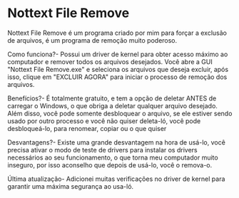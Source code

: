 # Nottext File Remove
Nottext File Remove é um programa criado por mim para forçar a exclusão de arquivos, é um programa de remoção muito poderoso.

Como funciona?-
Possui um driver de kernel para obter acesso máximo ao computador e remover todos os arquivos desejados.
Você abre a GUI "Nottext File Remove.exe" e seleciona os arquivos que deseja excluir, após isso, clique em "EXCLUIR AGORA" para iniciar o processo de remoção dos arquivos.

Benefícios?-
É totalmente gratuito, e tem a opção de deletar ANTES de carregar o Windows, o que obriga a deletar qualquer arquivo desejado.
Além disso, você pode somente desbloquear o arquivo, se ele estiver sendo usado por outro processo e você não quiser deleta-ló, você pode desbloqueá-lo, para renomear, copiar ou o que quiser

Desvantagens?-
Existe uma grande desvantagem na hora de usá-lo, você precisa ativar o modo de teste de drivers para instalar os drivers necessários ao seu funcionamento, o que torna meu computador muito inseguro, por isso aconselho que depois de usá-lo, você o remova-o.

Última atualização-
Adicionei muitas verificações no driver de kernel para garantir uma máxima segurança ao usa-ló.

